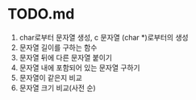 # TODO.md

1. char로부터 문자열 생성, c 문자열 (char *)로부터의 생성
2. 문자열 길이를 구하는 함수
3. 문자열 뒤에 다른 문자열 붙이기
4. 문자열 내에 포함되어 있는 문자열 구하기
5. 문자열이 같은지 비교
6. 문자열 크기 비교(사전 순)